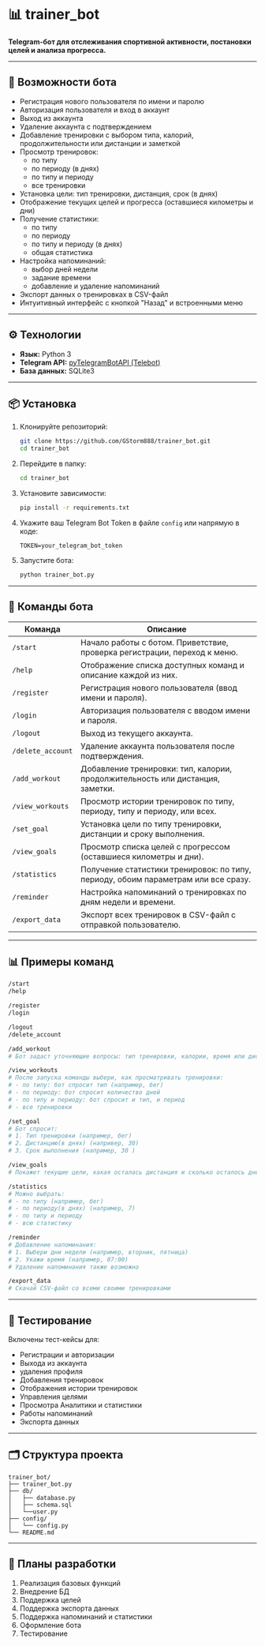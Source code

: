 # 📊 trainer_bot

**Telegram-бот для отслеживания спортивной активности, постановки целей и анализа прогресса.**

---

## 🚀 Возможности бота

- Регистрация нового пользователя по имени и паролю
- Авторизация пользователя и вход в аккаунт
- Выход из аккаунта
- Удаление аккаунта с подтверждением 
- Добавление тренировки с выбором типа, калорий, продолжительности или дистанции и заметкой
- Просмотр тренировок:
  - по типу
  - по периоду (в днях)
  - по типу и периоду
  - все тренировки
- Установка цели: тип тренировки, дистанция, срок (в днях)
- Отображение текущих целей и прогресса (оставшиеся километры и дни)
- Получение статистики:
  - по типу
  - по периоду
  - по типу и периоду (в днях)
  - общая статистика
- Настройка напоминаний:
  - выбор дней недели
  - задание времени
  - добавление и удаление напоминаний
- Экспорт данных о тренировках в CSV-файл
- Интуитивный интерфейс с кнопкой "Назад" и встроенными меню 

---

## ⚙️ Технологии

- **Язык:** Python 3  
- **Telegram API:** [pyTelegramBotAPI (Telebot)](https://github.com/eternnoir/pyTelegramBotAPI)  
- **База данных:** SQLite3  

---

## 📦 Установка

1. Клонируйте репозиторий:
   ```bash
   git clone https://github.com/GStorm888/trainer_bot.git
   cd trainer_bot
   ```
2. Перейдите в папку:
   ```bash
   cd trainer_bot
   ```
   
3. Установите зависимости:
   ```bash
   pip install -r requirements.txt
   ```

4. Укажите ваш Telegram Bot Token в файле `config` или напрямую в коде:
   ```env
   TOKEN=your_telegram_bot_token
   ```

5. Запустите бота:
   ```bash
   python trainer_bot.py
   ```

---

## 📌 Команды бота

| Команда            | Описание |
|--------------------|----------|
| `/start`           | Начало работы с ботом. Приветствие, проверка регистрации, переход к меню. |
| `/help`            | Отображение списка доступных команд и описание каждой из них. |
| `/register`        | Регистрация нового пользователя (ввод имени и пароля). |
| `/login`           | Авторизация пользователя с вводом имени и пароля. |
| `/logout`          | Выход из текущего аккаунта. |
| `/delete_account`  | Удаление аккаунта пользователя после подтверждения. |
| `/add_workout`     | Добавление тренировки: тип, калории, продолжительность или дистанция, заметки. |
| `/view_workouts`   | Просмотр истории тренировок по типу, периоду, типу и периоду, или всех. |
| `/set_goal`        | Установка цели по типу тренировки, дистанции и сроку выполнения. |
| `/view_goals`      | Просмотр списка целей с прогрессом (оставшиеся километры и дни). |
| `/statistics`      | Получение статистики тренировок: по типу, периоду, обоим параметрам или все сразу. |
| `/reminder`        | Настройка напоминаний о тренировках по дням недели и времени. |
| `/export_data`     | Экспорт всех тренировок в CSV-файл с отправкой пользователю. |

---

## 📊 Примеры команд

```bash
/start
/help

/register
/login

/logout
/delete_account

/add_workout
# Бот задаст уточняющие вопросы: тип тренировки, калории, время или дистанция, заметки

/view_workouts
# После запуска команды выбери, как просматривать тренировки:
# - по типу: бот спросит тип (например, бег)
# - по периоду: бот спросит количество дней
# - по типу и периоду: бот спросит и тип, и период
# - все тренировки

/set_goal
# Бот спросит:
# 1. Тип тренировки (например, бег)
# 2. Дистанцию(в днях) (напривер, 30)
# 3. Срок выполнения (например, 30 )

/view_goals
# Покажет текущие цели, какая осталась дистанция и сколько осталось дней

/statistics
# Можно выбрать:
# - по типу (например, бег)
# - по периоду(в днях) (например, 7)
# - по типу и периоду
# - всю статистику

/reminder
# Добавление напоминания:
# 1. Выбери дни недели (например, вторник, пятница)
# 2. Укажи время (например, 07:00)
# Удаление напоминания также возможно

/export_data
# Скачай CSV-файл со всеми своими тренировками

```

---

## 🧪 Тестирование

Включены тест-кейсы для:

- Регистрации и авторизации
- Выхода из аккаунта
- удаления профиля
- Добавления тренировок
- Отображения истории тренировок
- Управления целями
- Просмотра Аналитики и статистики
- Работы напоминаний
- Экспорта данных

---

## 🗂 Структура проекта

```
trainer_bot/
├── trainer_bot.py
├── db/
│   ├── database.py
│   ├── schema.sql
│   └──user.py
├── config/
│   └── config.py
└── README.md
```

---

## 📌 Планы разработки

1. Реализация базовых функций
2. Внедрение БД
3. Поддержка целей
4. Поддержка экспорта данных
5. Поддержка напоминаний и статистики
6. Оформление бота
7. Тестирование
